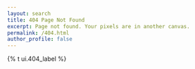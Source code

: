 ```yaml
---
layout: search
title: 404 Page Not Found
excerpt: Page not found. Your pixels are in another canvas.
permalink: /404.html
author_profile: false
---
```


{% t ui.404_label %}
